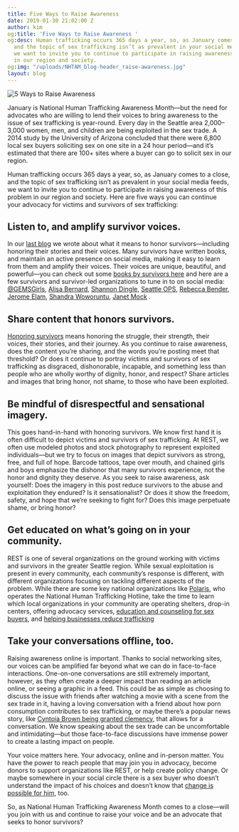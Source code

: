 ```yaml
---
title: Five Ways to Raise Awareness
date: 2019-01-30 21:02:00 Z
author: kim
og:title: 'Five Ways to Raise Awareness '
og:desc: Human trafficking occurs 365 days a year, so, as January comes to a close,
  and the topic of sex trafficking isn’t as prevalent in your social media feeds,
  we want to invite you to continue to participate in raising awareness of this problem
  in our region and society.
og:img: "/uploads/NHTAM_blog-header_raise-awareness.jpg"
layout: blog
---
```


![5 Ways to Raise Awareness](/uploads/NHTAM_blog-header_raise-awareness_800.jpg)

January is National Human Trafficking Awareness Month—but the need for advocates who are willing to lend their voices to bring awareness to the issue of sex trafficking is year-round. Every day in the Seattle area 2,000–3,000 women, men, and children are being exploited in the sex trade. A 2014 study by the University of Arizona concluded that there were 6,800 local sex buyers soliciting sex on one site in a 24 hour period—and it’s estimated that there are 100+ sites where a buyer can go to solicit sex in our region. 

Human trafficking occurs 365 days a year, so, as January comes to a close, and the topic of sex trafficking isn’t as prevalent in your social media feeds, we want to invite you to continue to participate in raising awareness of this problem in our region and society. Here are five ways you can continue your advocacy for victims and survivors of sex trafficking: 

## Listen to, and amplify survivor voices.
In our [last blog](http://bit.ly/2WeJPRQ) we wrote about what it means to honor survivors—including honoring their stories and their voices. Many survivors have written books, and maintain an active presence on social media, making it easy to learn from them and amplify their voices. Their voices are unique, beautiful, and powerful—you can check out some [books by survivors here](http://bit.ly/2K9xx7M) and here are a few survivors and survivor-led organizations to tune in to on social media: [@GEMSGirls](https://twitter.com/GEMSGIRLS), [Alisa Bernard](https://twitter.com/SurvivorLENS), [Shannon Dingle](https://twitter.com/ShannonDingle), [Seattle OPS](https://twitter.com/OPSSeattle), [Rebecca Bender](https://twitter.com/imrebeccabender), [Jerome Elam](https://twitter.com/JeromeElam), [Shandra Woworuntu](https://twitter.com/shandraVoH), [Janet Mock](https://twitter.com/janetmock) .

## Share content that honors survivors. 
[Honoring survivors](https://iwantrest.com/blog/five-ways-to-honor-survivors/) means honoring the struggle, their strength, their voices, their stories, and their journey. As you continue to raise awareness, does the content you’re sharing, and the words you’re posting meet that threshold? Or does it continue to portray victims and survivors of sex trafficking as disgraced, dishonorable, incapable, and something less than people who are wholly worthy of dignity, honor, and respect? Share articles and images that bring honor, not shame, to those who have been exploited.

## Be mindful of disrespectful and sensational imagery. 
This goes hand-in-hand with honoring survivors. We know first hand it is often difficult to depict victims and survivors of sex trafficking. At REST, we often use modeled photos and stock photography to represent exploited individuals—but we try to focus on images that depict survivors as strong, free, and full of hope. Barcode tattoos, tape over mouth, and chained girls and boys emphasize the dishonor that many survivors experience, not the honor and dignity they deserve. As you seek to raise awareness, ask yourself: Does the imagery in this post reduce survivors to the abuse and exploitation they endured? Is it sensationalist? Or does it show the freedom, safety, and hope that we’re seeking to fight for? Does this image perpetuate shame, or bring honor? 

## Get educated on what’s going on in your community.
REST is one of several organizations on the ground working with victims and survivors in the greater Seattle region. While sexual exploitation is present in every community, each community’s response is different, with different organizations focusing on tackling different aspects of the problem. While there are some key national organizations like [Polaris](https://polarisproject.org/), who operates the National Human Trafficking Hotline, take the time to learn which local organizations in your community are operating shelters, drop-in centers, offering advocacy services, [education and counseling for sex buyers](https://www.seattleagainstslavery.org/), and [helping businesses reduce trafficking](https://www.bestalliance.org/)

## Take your conversations offline, too. 
Raising awareness online is important. Thanks to social networking sites, our voices can be amplified far beyond what we can do in face-to-face interactions. One-on-one conversations are still extremely important, however, as they often create a deeper impact than reading an article online, or seeing a graphic in a feed. This could be as simple as choosing to discuss the issue with friends after watching a movie with a scene from the sex trade in it, having a loving conversation with a friend about how porn consumption contributes to sex trafficking, or maybe there’s a popular news story, like [Cyntoia Brown being granted clemency](http://bit.ly/2TzWSuL), that allows for a conversation. We know speaking about the sex trade can be uncomfortable and intimidating—but those face-to-face discussions have immense power to create a lasting impact on people. 

Your voice matters here. Your advocacy, online and in-person matter. You have the power to reach people that may join you in advocacy, become donors to support organizations like REST, or help create policy change. Or maybe somewhere in your social circle there is a sex buyer who doesn’t understand the impact of his choices and doesn’t know that [change is possible for him](http://seattleops.org/classes/stopping-sexual-exploitation-a-program-for-men/), too.

So, as National Human Trafficking Awareness Month comes to a close—will you join with us and continue to raise your voice and be an advocate that seeks to honor survivors?